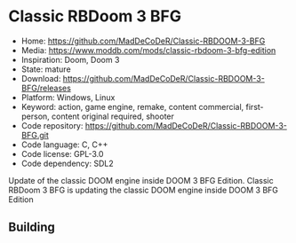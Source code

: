# Classic RBDoom 3 BFG

- Home: https://github.com/MadDeCoDeR/Classic-RBDOOM-3-BFG
- Media: https://www.moddb.com/mods/classic-rbdoom-3-bfg-edition
- Inspiration: Doom, Doom 3
- State: mature
- Download: https://github.com/MadDeCoDeR/Classic-RBDOOM-3-BFG/releases
- Platform: Windows, Linux
- Keyword: action, game engine, remake, content commercial, first-person, content original required, shooter
- Code repository: https://github.com/MadDeCoDeR/Classic-RBDOOM-3-BFG.git
- Code language: C, C++
- Code license: GPL-3.0
- Code dependency: SDL2

Update of the classic DOOM engine inside DOOM 3 BFG Edition.
Classic RBDoom 3 BFG is updating the classic DOOM engine inside DOOM 3 BFG Edition

## Building
